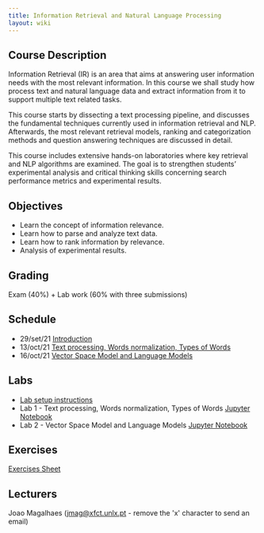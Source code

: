 ```yaml
---
title: Information Retrieval and Natural Language Processing
layout: wiki
---
```


## Course Description

Information Retrieval (IR) is an area that aims at answering user information needs with the most relevant information. In this course we shall study how process text and natural language data and extract information from it to support multiple text related tasks.

This course starts by dissecting a text processing pipeline, and discusses the fundamental techniques currently used in information retrieval and NLP. Afterwards, the most relevant retrieval models, ranking and categorization methods and question answering techniques are discussed in detail.

This course includes extensive hands-on laboratories where key retrieval and NLP algorithms are examined. The goal is to strengthen students’ experimental analysis and critical thinking skills concerning search performance metrics and experimental results.

## Objectives
- Learn the concept of information relevance.
- Learn how to parse and analyze text data.
- Learn how to rank information by relevance.
- Analysis of experimental results.

## Grading
Exam (40%) + Lab work (60% with three submissions)

## Schedule
- 29/set/21	[Introduction]() 
- 13/oct/21	[Text processing, Words normalization, Types of Words]()
- 16/oct/21	[Vector Space Model and Language Models]() 

## Labs
 - [Lab setup instructions](/wiki/IR_NLP_lab_setup)
 - Lab 1 - Text processing, Words normalization, Types of Words [Jupyter Notebook](/assets/files/2021_lab1.zip)
 - Lab 2 - Vector Space Model and Language Models [Jupyter Notebook](/assets/files/2021_lab2.zip)

## Exercises
[Exercises Sheet](/assets/files/Exercises.pdf)

## Lecturers
Joao Magalhaes (jmag@xfct.unlx.pt - remove the 'x' character to send an email)
